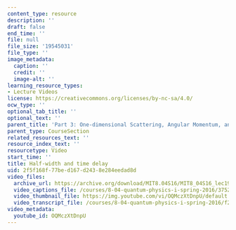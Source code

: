 ```yaml
---
content_type: resource
description: ''
draft: false
end_time: ''
file: null
file_size: '19545031'
file_type: ''
image_metadata:
  caption: ''
  credit: ''
  image-alt: ''
learning_resource_types:
- Lecture Videos
license: https://creativecommons.org/licenses/by-nc-sa/4.0/
ocw_type: ''
optional_tab_title: ''
optional_text: ''
parent_title: 'Part 3: One-dimensional Scattering, Angular Momentum, and Central Potentials'
parent_type: CourseSection
related_resources_text: ''
resource_index_text: ''
resourcetype: Video
start_time: ''
title: Half-width and time delay
uid: 2f5f168f-77be-d167-d243-8e284eedad8d
video_files:
  archive_url: https://archive.org/download/MIT8.04S16/MIT8_04S16_lec19_s4_300k.mp4
  video_captions_file: /courses/8-04-quantum-physics-i-spring-2016/375230cbe82d56608e9bbc1faf0b2262_OQMczXtDnpU.vtt
  video_thumbnail_file: https://img.youtube.com/vi/OQMczXtDnpU/default.jpg
  video_transcript_file: /courses/8-04-quantum-physics-i-spring-2016/f2a720e4b908a53806e2dd43bb9945c1_OQMczXtDnpU.pdf
video_metadata:
  youtube_id: OQMczXtDnpU
---
```

